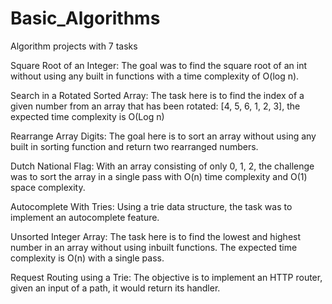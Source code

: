 # Basic_Algorithms
Algorithm projects with 7 tasks

Square Root of an Integer: The goal was to find the square root of an int without using any built in functions with a time complexity of O(log n).

Search in a Rotated Sorted Array: The task here is to find the index of a given number from an array that has been rotated: [4, 5, 6, 1, 2, 3], the expected time complexity is O(Log n)

Rearrange Array Digits: The goal here is to sort an array without using any built in sorting function and return two rearranged numbers.

Dutch National Flag: With an array consisting of only 0, 1, 2, the challenge was to sort the array in a single pass with O(n) time complexity and O(1) space complexity.

Autocomplete With Tries: Using a trie data structure, the task was to implement an autocomplete feature.

Unsorted Integer Array: The task here is to find the lowest and highest number in an array without using inbuilt functions. The expected time complexity is O(n) with a single pass. 

Request Routing using a Trie: The objective is to implement an HTTP router, given an input of a path, it would return its handler.
